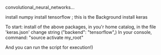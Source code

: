 convolutional_neural_networks...

install numpy
install tensorflow ; this is the Background
install keras

To start: install of the above packages,
in you'r home catalog, in the file 'keras.json' change string ("backend": "tensorflow",)
In your console, command: "source activate my_root"

And you can run the script for execution!)